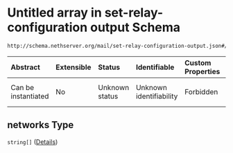 # Untitled array in set-relay-configuration output Schema

```txt
http://schema.nethserver.org/mail/set-relay-configuration-output.json#/properties/networks
```



| Abstract            | Extensible | Status         | Identifiable            | Custom Properties | Additional Properties | Access Restrictions | Defined In                                                                                               |
| :------------------ | :--------- | :------------- | :---------------------- | :---------------- | :-------------------- | :------------------ | :------------------------------------------------------------------------------------------------------- |
| Can be instantiated | No         | Unknown status | Unknown identifiability | Forbidden         | Allowed               | none                | [set-relay-configuration-output.json\*](mail/set-relay-configuration-output.json "open original schema") |

## networks Type

`string[]` ([Details](set-relay-configuration-output-properties-networks-items.md))
